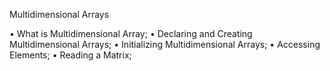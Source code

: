 Multidimensional Arrays

• What is Multidimensional Array;
• Declaring and Creating Multidimensional Arrays;
• Initializing Multidimensional Arrays;
• Accessing Elements;
• Reading a Matrix;
